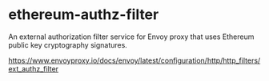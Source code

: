 # ethereum-authz-filter

An external authorization filter service for Envoy proxy that uses Ethereum public key cryptography signatures.

https://www.envoyproxy.io/docs/envoy/latest/configuration/http/http_filters/ext_authz_filter
